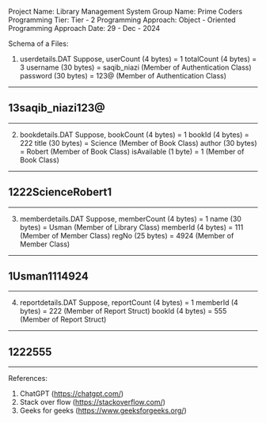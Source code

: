 Project Name: Library Management System
Group Name: Prime Coders
Programming Tier: Tier - 2
Programming Approach: Object - Oriented Programming Approach
Date: 29 - Dec - 2024

Schema of a Files:

1. userdetails.DAT
Suppose, userCount (4 bytes) = 1 
	   totalCount (4 bytes) = 3 
	    username (30 bytes) = saqib_niazi	(Member of Authentication Class)
	    password (30 bytes) = 123@	      (Member of Authentication Class)

---------------------------------------------------
13saqib_niazi123@	                       
---------------------------------------------------

****************************************

2. bookdetails.DAT
Suppose, bookCount (4 bytes) = 1
	         bookId  (4 bytes) = 222 
	               title (30 bytes) = Science	     (Member of Book Class)
                author (30 bytes) = Robert	     (Member of Book Class)
             isAvailable (1 byte) = 1		         (Member of Book Class)

-----------------------------------------
1222ScienceRobert1               
-----------------------------------------

*****************************************

3. memberdetails.DAT
Suppose, memberCount (4 bytes) = 1 
	                 name (30 bytes) = Usman 		  (Member of Library Class)
	               memberId (4 bytes) = 111	     	(Member of Member Class)
            		regNo   (25 bytes) = 4924	    	(Member of Member Class)

-----------------------------------------
1Usman1114924                    
-----------------------------------------

******************************************

4. reportdetails.DAT
Suppose, reportCount (4 bytes) = 1
	      memberId (4 bytes) = 222  (Member of Report Struct)
                       bookId (4 bytes) = 555  (Member of Report Struct)

-----------------------------------------
1222555               
-----------------------------------------

*****************************************

References:

1. ChatGPT (https://chatgpt.com/)
2. Stack over flow (https://stackoverflow.com/)
3. Geeks for geeks (https://www.geeksforgeeks.org/)
